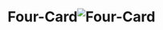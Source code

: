 # Four-Card![Four-Card](https://user-images.githubusercontent.com/102663969/226926459-0e0d826a-5e46-48b9-8a56-7b17427960d3.png)
